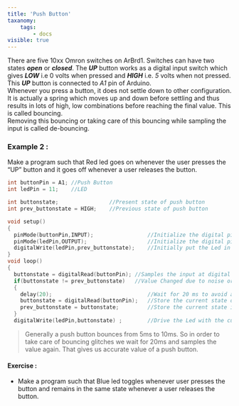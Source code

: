 ```yaml
---
title: 'Push Button'
taxanomy:
    tags:
        - docs
visible: true
---
```

There are five 10xx Omron switches on ArBrd1. Switches can have two states **_open_** or **_closed_**. The **_UP_** button works as a digital input switch which gives **_LOW_** i.e 0 volts when pressed and **_HIGH_** i.e. *5* volts when not pressed. This **_UP_** button is connected to _A1_  pin of Arduino.  
Whenever you press a button, it does not settle down to other configuration. It is actually a spring which moves up and down before settling and thus results in lots of high, low combinations before reaching the final value. This is called bouncing.  
Removing this bouncing or taking care of this bouncing while sampling the input is called de-bouncing.  
### Example 2 :
Make a program such that Red led goes on whenever the user presses the “UP” button and it goes off whenever a user releases the button.
```c
int buttonPin = A1; //Push Button 
int ledPin = 11;    //LED 

int buttonstate;                //Present state of push button 
int prev_buttonstate = HIGH;    //Previous state of push button

void setup() 
{
  pinMode(buttonPin,INPUT);                 //Initialize the digital pin 2 as an Input
  pinMode(ledPin,OUTPUT);                   //Initialize the digital pin 13 as an Output 
  digitalWrite(ledPin,prev_buttonstate);    //Initially put the Led in ON state
}
void loop() 
{
  buttonstate = digitalRead(buttonPin); //Samples the input at digital pin 2
  if(buttonstate != prev_buttonstate)   //Value Changed due to noise or pressing of push button
  { 
    delay(20);                              //Wait for 20 ms to avoid any noise or bouncing 
    buttonstate = digitalRead(buttonPin);   //Store the current state of push button  
    prev_buttonstate = buttonstate;         //Store the current state in prev_buttonstate for the next comparison
  }
  digitalWrite(ledPin,buttonstate) ;        //Drive the Led with the current state of push button 
```
>Generally a push button bounces from 5ms to 10ms. So in order to take care of bouncing glitches we wait for 20ms and samples the value again. That gives us accurate value of a push button.
#### Exercise :
+ Make a program such that Blue led toggles whenever user presses the button and remains in the same state whenever a user releases the button. 